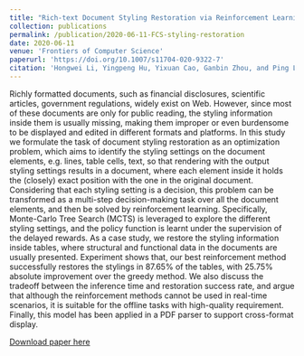 ```yaml
---
title: "Rich-text Document Styling Restoration via Reinforcement Learning"
collection: publications
permalink: /publication/2020-06-11-FCS-styling-restoration
date: 2020-06-11
venue: 'Frontiers of Computer Science'
paperurl: 'https://doi.org/10.1007/s11704-020-9322-7'
citation: 'Hongwei Li, Yingpeng Hu, Yixuan Cao, Ganbin Zhou, and Ping Luo. Rich-text Document Styling Restoration via Reinforcement Learning. Frontiers of Computer Science, 2020.'
---
```

Richly formatted documents, such as financial disclosures, scientific articles, government regulations, widely exist on Web. However, since most of these documents are only for public reading, the styling information inside them is usually missing, making them improper or even burdensome to be displayed and edited in different formats and platforms. In this study we formulate the task of document styling restoration as an optimization problem, which aims to identify the styling settings on the document elements,  e.g. lines, table cells, text, so that rendering with the output styling settings results in a document, where each element inside it holds the (closely) exact position with the one in the original document. Considering that each styling setting is a decision, this problem can be transformed as a multi-step decision-making task over all the document elements, and then be solved by reinforcement learning. Specifically, Monte-Carlo Tree Search (MCTS) is leveraged to explore the different styling settings, and the policy function is learnt under the supervision of the delayed rewards. As a case study, we restore the styling information inside tables, where structural and functional data in the documents are usually presented. Experiment shows that, our best reinforcement method successfully restores the stylings in 87.65% of the tables, with 25.75% absolute improvement over the greedy method. We also discuss the tradeoff between the inference time and restoration success rate, and argue that although the reinforcement methods cannot be used in real-time scenarios, it is suitable for the offline tasks with high-quality requirement. Finally, this model has been applied in a PDF parser to support cross-format display.

[Download paper here](http://hw446.github.io/files/2020-FCS-styling-restoration.pdf)
